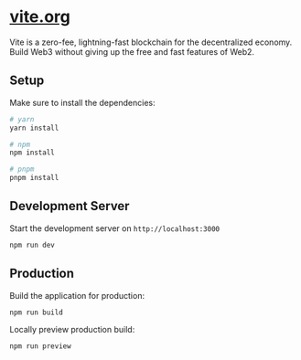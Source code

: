 # [vite.org](https://vite.org)

Vite is a zero-fee, lightning-fast blockchain for the decentralized economy. Build Web3 without giving up the free and fast features of Web2.

## Setup

Make sure to install the dependencies:

```bash
# yarn
yarn install

# npm
npm install

# pnpm
pnpm install
```

## Development Server

Start the development server on `http://localhost:3000`

```bash
npm run dev
```

## Production

Build the application for production:

```bash
npm run build
```

Locally preview production build:

```bash
npm run preview
```
